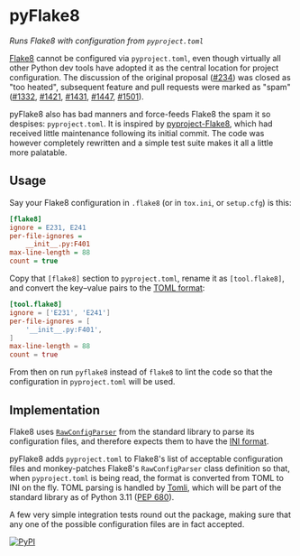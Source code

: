 ﻿# pyFlake8
*Runs Flake8 with configuration from `pyproject.toml`*

[Flake8] cannot be configured via `pyproject.toml`, even though
virtually all other Python dev tools have adopted it as the central
location for project configuration. The discussion of the original
proposal ([#234]) was closed as "too heated", subsequent feature
and pull requests were marked as "spam" ([#1332], [#1421], [#1431],
[#1447], [#1501]).

pyFlake8 also has bad manners and force-feeds Flake8 the spam it so
despises: `pyproject.toml`. It is inspired by [pyproject-Flake8],
which had received little maintenance following its initial commit.
The code was however completely rewritten and a simple test suite
makes it all a little more palatable.

[Flake8]:           https://github.com/PyCQA/flake8
[#234]:             https://github.com/PyCQA/flake8/issues/234
[#1332]:            https://github.com/PyCQA/flake8/pull/1332
[#1421]:            https://github.com/PyCQA/flake8/issues/1421
[#1431]:            https://github.com/PyCQA/flake8/issues/1431
[#1447]:            https://github.com/PyCQA/flake8/issues/1447
[#1501]:            https://github.com/PyCQA/flake8/issues/1501
[pyproject-flake8]: https://github.com/csachs/pyproject-flake8


## Usage

Say your Flake8 configuration in `.flake8` (or in `tox.ini`, or
`setup.cfg`) is this:
```ini
[flake8]
ignore = E231, E241
per-file-ignores =
    __init__.py:F401
max-line-length = 88
count = true
```

Copy that `[flake8]` section to `pyproject.toml`, rename it as
`[tool.flake8]`, and convert the key–value pairs to the [TOML format]:
```toml
[tool.flake8]
ignore = ['E231', 'E241']
per-file-ignores = [
    '__init__.py:F401',
]
max-line-length = 88
count = true
```

From then on run `pyflake8` instead of `flake8` to lint the code so
 that the configuration in `pyproject.toml` will be used.

[TOML format]: https://toml.io


## Implementation

Flake8 uses [`RawConfigParser`] from the standard library to parse its
configuration files, and therefore expects them to have the [INI format].

pyFlake8 adds `pyproject.toml` to Flake8's list of acceptable
configuration files and monkey-patches Flake8's `RawConfigParser` class
definition so that, when `pyproject.toml` is being read, the format is
converted from TOML to INI on the fly. TOML parsing is handled by
[Tomli], which will be part of the standard library as of Python 3.11
([PEP 680]).

A few very simple integration tests round out the package, making sure
that any one of the possible configuration files are in fact accepted.

[`RawConfigParser`]: https://docs.python.org/3/library/configparser.html#configparser.RawConfigParser
[INI format]:        https://en.wikipedia.org/wiki/INI_file#Format
[Tomli]:             https://pypi.org/project/tomli/
[PEP 680]:           https://www.python.org/dev/peps/pep-0680


[![PyPI](
    https://img.shields.io/pypi/v/pyFlake8.svg?label=release)](
    https://pypi.python.org/pypi/pyFlake8)
